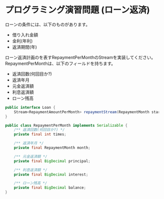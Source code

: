 # プログラミング演習問題 (ローン返済)

ローンの条件には、以下のものがあります。
- 借り入れ金額
- 金利(年利)
- 返済期間(年)

ローン返済計画のを表すRepaymentPerMonthのStreamを実装してください。
RepaymentPerMonthは、以下のフィールドを持ちます。

- 返済回数(何回目か?)
- 返済年月
- 元金返済額
- 利息返済額
- ローン残高

```java
public interface Loan {
    Stream<RepaymentAmountPerMonth> repaymentStream(RepaymentMonth startMonth);
}

public class RepaymentPerMonth implements Serializable {
    /** 返済回数(何回目か?) */
    private final int times;

    /** 返済年月 */
    private final RepaymentMonth month;

    /** 元金返済額 */
    private final BigDecimal principal;

    /** 利息返済額 */
    private final BigDecimal interest;

    /** ローン残高 */
    private final BigDecimal balance;
}
```